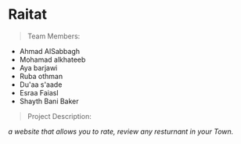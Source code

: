 # Raitat

> Team Members:
* Ahmad AlSabbagh
* Mohamad alkhateeb
* Aya barjawi
* Ruba othman
* Du'aa s'aade
* Esraa Faiasl
* Shayth Bani Baker 
> Project Description:

*a website that allows you to rate, review any resturnant in your Town.*
